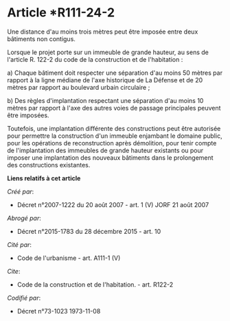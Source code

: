 # Article *R111-24-2

Une distance d'au moins trois mètres peut être imposée entre deux bâtiments non contigus. 

Lorsque le projet porte sur un immeuble de grande hauteur, au sens de l'article R. 122-2 du code de la construction et de
l'habitation : 

a) Chaque bâtiment doit respecter une séparation d'au moins 50 mètres par rapport à la ligne médiane de l'axe historique de
La Défense et de 20 mètres par rapport au boulevard urbain circulaire ; 

b) Des règles d'implantation respectant une séparation d'au moins 10 mètres par rapport à l'axe des autres voies de passage
principales peuvent être imposées. 

Toutefois, une implantation différente des constructions peut être autorisée pour permettre la construction d'un immeuble
enjambant le domaine public, pour les opérations de reconstruction après démolition, pour tenir compte de l'implantation des
immeubles de grande hauteur existants ou pour imposer une implantation des nouveaux bâtiments dans le prolongement des
constructions existantes.

**Liens relatifs à cet article**

_Créé par_:

  - Décret n°2007-1222 du 20 août 2007 - art. 1 (V) JORF 21 août 2007

_Abrogé par_:

  - Décret n°2015-1783 du 28 décembre 2015 - art. 10

_Cité par_:

  - Code de l'urbanisme - art. A111-1 (V)

_Cite_:

  - Code de la construction et de l'habitation. - art. R122-2

_Codifié par_:

  - Décret n°73-1023 1973-11-08
